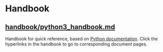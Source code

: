 # Handbook

## [handbook/python3_handbook.md](https://github.com/alvinloong/python/blob/master/handbook/python3_handbook.md)

Handbook for quick reference, based on [Python documentation](https://docs.python.org/). Click the hyperlinks in the handbook to go to corresponding document pages.